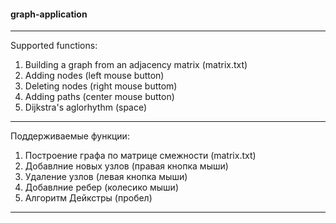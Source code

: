 #### graph-application

---

Supported functions:<br/>
1. Building a graph from an adjacency matrix (matrix.txt)
2. Adding nodes (left mouse button)
3. Deleting nodes (right mouse buttom)
4. Adding paths (center mouse button)
5. Dijkstra's aglorhythm (space)

---

Поддерживаемые функции:
1. Построение графа по матрице смежности (matrix.txt)
2. Добавлние новых узлов (правая кнопка мыши)
3. Удаление узлов (левая кнопка мыши)
4. Добавлние ребер (колесико мыши)
5. Алгоритм Дейкстры (пробел)

---
